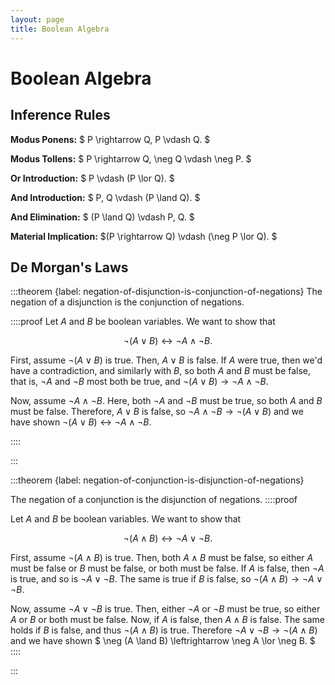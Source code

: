 ```yaml
---
layout: page
title: Boolean Algebra
---
```


# Boolean Algebra

## Inference Rules

**Modus Ponens:** $ P \rightarrow Q, P \vdash Q. $

**Modus Tollens:** $ P \rightarrow Q, \neg Q \vdash \neg P. $

**Or Introduction:** $ P \vdash (P \lor Q). $

**And Introduction:** $ P, Q \vdash (P \land Q). $

**And Elimination:** $ (P \land Q) \vdash P, Q. $

**Material Implication:** $(P \rightarrow Q) \vdash (\neg P \lor Q). $

## De Morgan's Laws

:::theorem {label: negation-of-disjunction-is-conjunction-of-negations}
The negation of a disjunction is the conjunction of negations.

::::proof
Let $A$ and $B$ be boolean variables. We want to show that 

$$ \neg (A \lor B) \leftrightarrow \neg A \land \neg B. $$

First, assume $\neg (A \lor B)$ is true. Then, $A \lor B$ is false. If $A$ were true, then we'd have a contradiction, and similarly with $B,$ so both $A$ and $B$ must be false, that is, $\neg A$ and $\neg B$ most both be true, and $\neg (A \lor B) \rightarrow \neg A \land \neg B.$

Now, assume $\neg A \land \neg B.$ Here, both $\neg A$ and $\neg B$ must be true, so both $A$ and $B$ must be false. Therefore, $A \lor B$ is false, so $\neg A \land \neg B \rightarrow \neg (A \lor B)$ and we have shown $\neg (A \lor B) \leftrightarrow \neg A \land \neg B.$

::::

:::

:::theorem {label: negation-of-conjunction-is-disjunction-of-negations}

The negation of a conjunction is the disjunction of negations.
::::proof

Let $A$ and $B$ be boolean variables. We want to show that

$$ \neg (A \land B) \leftrightarrow \neg A \lor \neg B. $$

First, assume $\neg (A \land B)$ is true. Then, both $A \land B$ must be false, so either $A$ must be false or $B$ must be false, or both must be false. If $A$ is false, then $\neg A$ is true, and so is $\neg A \lor \neg B.$ The same is true if $B$ is false, so $\neg (A \land B) \rightarrow \neg A \lor \neg B.$

Now, assume $\neg A \lor \neg B$ is true. Then, either $\neg A$ or $\neg B$ must be true, so either $A$ or $B$ or both must be false. Now, if $A$ is false, then $A \land B$ is false. The same holds if $B$ is false, and thus $\neg (A \land B)$ is true. Therefore $\neg A \lor \neg B \rightarrow \neg (A \land B)$ and we have shown $ \neg (A \land B) \leftrightarrow \neg A \lor \neg B. $
::::


:::
